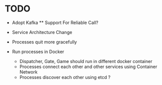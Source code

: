 # TODO

* Adopt Kafka
    ** Support For Reliable Call?

* Service Architecture Change

* Processes quit more gracefully

* Run processes in Docker
    * Dispatcher, Gate, Game should run in different docker container 
    * Processes connect each other and other services using Container Network
    * Processes discover each other using etcd ?
    